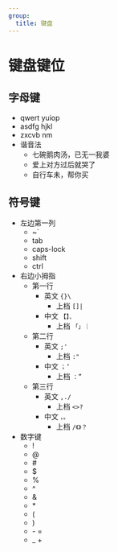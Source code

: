 ```yaml
---
group:
  title: 键盘
---
```


# 键盘键位

## 字母键

- qwert yuiop
- asdfg hjkl
- zxcvb nm
- 谐音法
  - 七碗鹅肉汤，已无一我婆
  - 爱上对方过后就哭了
  - 自行车未，帮你买

## 符号键

- 左边第一列
  - ~`
  - tab
  - caps-lock
  - shift
  - ctrl
- 右边小拇指
  - 第一行
    - 英文 `{}\`
      - 上档 `[]|`
    - 中文 `【】、`
      - 上档 `「」｜`
  - 第二行
    - 英文 `;'`
      - 上档 `:"`
    - 中文 `；‘`
      - 上档 `：”`
  - 第三行
    - 英文 `,./`
      - 上档 `<>?`
    - 中文 `，。`
      - 上档 `/《》？`
- 数字键
  - !
  - @
  - \#
  - $
  - %
  - ^
  - &
  - \*
  - (
  - )
  - \- =
  - _ +
